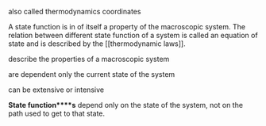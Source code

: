 also called thermodynamics coordinates

A state function is in of itself a property of the macroscopic system. The relation between different state function of a system is called an equation of state and is described by the [[thermodynamic laws]].

describe the properties of a macroscopic system

are dependent only the current state of the system

can be extensive or intensive

**State function****s** depend only on the state of the system, not on the path used to get to that state.